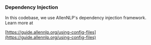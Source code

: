 ### Dependency Injection

In this codebase, we use AllenNLP's dependency injection framework. Learn more at

[https://guide.allennlp.org/using-config-files](https://guide.allennlp.org/using-config-files)
